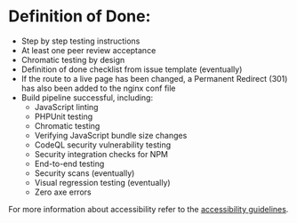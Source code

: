 # Definition of Done:

- Step by step testing instructions
- At least one peer review acceptance
- Chromatic testing by design
- Definition of done checklist from issue template (eventually)
- If the route to a live page has been changed, a Permanent Redirect (301) has also been added to the nginx conf file
- Build pipeline successful, including:
  - JavaScript linting
  - PHPUnit testing
  - Chromatic testing
  - Verifying JavaScript bundle size changes
  - CodeQL security vulnerability testing
  - Security integration checks for NPM
  - End-to-end testing
  - Security scans (eventually)
  - Visual regression testing (eventually)
  - Zero axe errors

For more information about accessibility refer to the [accessibility guidelines](https://github.com/GCTC-NTGC/gc-digital-talent/blob/main/documentation/accessibility.md).
